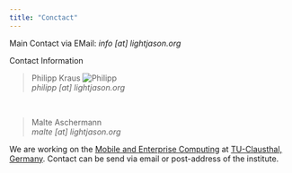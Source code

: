 ```yaml
---
title: "Conctact"
---
```

Main Contact via EMail: _info [at] lightjason.org_

Contact Information

> Philipp Kraus ![Philipp](http://www.gravatar.com/avatar/2de3ae533823dae934d3b45b239f797c#floatright)  
> _philipp [at] lightjason.org_

<br/>  

> Malte Aschermann  
> _malte [at] lightjason.org_

We are working on the [Mobile and Enterprise Computing](http://meclab.in.tu-clausthal.de/) at [TU-Clausthal, Germany](http://tu-clausthal.de). Contact can be send via email or post-address of the institute.
